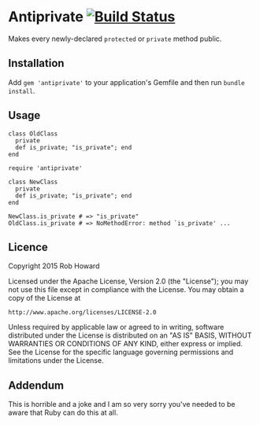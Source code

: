 # Antiprivate [![Build Status](https://travis-ci.org/damncabbage/antiprivate.svg)](https://travis-ci.org/damncabbage/antiprivate)

Makes every newly-declared `protected` or `private` method public.


## Installation

Add `gem 'antiprivate'` to your application's Gemfile and then run `bundle install`.


## Usage

```
class OldClass
  private
  def is_private; "is_private"; end
end

require 'antiprivate'

class NewClass
  private
  def is_private; "is_private"; end
end

NewClass.is_private # => "is_private"
OldClass.is_private # => NoMethodError: method `is_private' ...
```


## Licence

Copyright 2015 Rob Howard

Licensed under the Apache License, Version 2.0 (the "License");
you may not use this file except in compliance with the License.
You may obtain a copy of the License at

    http://www.apache.org/licenses/LICENSE-2.0

Unless required by applicable law or agreed to in writing, software
distributed under the License is distributed on an "AS IS" BASIS,
WITHOUT WARRANTIES OR CONDITIONS OF ANY KIND, either express or implied.
See the License for the specific language governing permissions and
limitations under the License.


## Addendum

This is horrible and a joke and I am so very sorry you've needed to be aware that Ruby can do this at all.
